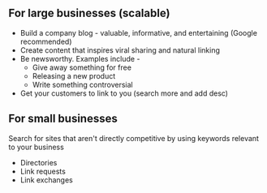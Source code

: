 ## For large businesses (scalable)
* Build a company blog - valuable, informative, and entertaining (Google recommended)
* Create content that inspires viral sharing and natural linking
* Be newsworthy. Examples include - 
    * Give away something for free
    * Releasing a new product
    * Write something controversial
* Get your customers to link to you (search more and add desc)

## For small businesses
Search for sites that aren't directly competitive by using keywords relevant to your business
* Directories
* Link requests
* Link exchanges